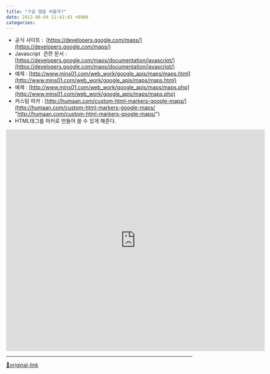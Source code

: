 ```yaml
---
title: "구글 맵을 써볼까?"
date: 2012-06-04 11:42:43 +0900
categories: 
---
```

  

- 공식 사이트 : 
[https://developers.google.com/maps/](https://developers.google.com/maps/)
- Javascript  관련 문서 : 
[https://developers.google.com/maps/documentation/javascript/](https://developers.google.com/maps/documentation/javascript/)
- 예제 : [http://www.mins01.com/web_work/google_apis/maps/maps.html](http://www.mins01.com/web_work/google_apis/maps/maps.html)
- 예제 : [http://www.mins01.com/web_work/google_apis/maps/maps.php](http://www.mins01.com/web_work/google_apis/maps/maps.php)
- 커스텀 마커 : [http://humaan.com/custom-html-markers-google-maps/](http://humaan.com/custom-html-markers-google-maps/ "http://humaan.com/custom-html-markers-google-maps/")
- HTML태그를 마커로 만들어 쓸 수 있게 해준다.



<iframe frameborder="0" height="600" src="http://www.mins01.com/web_work/google_apis/maps/maps.php" style="border-top-width: 0px; border-right-width: 0px; border-bottom-width: 0px; border-left-width: 0px; " width="700"></iframe>  




***
[🔗original-link](http://www.mins01.com/mh/tech/read/774)